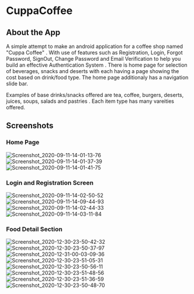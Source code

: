 # CuppaCoffee
## About the App

A simple attempt to make an android application for a coffee shop named "Cuppa Coffee" . With use of features such as Registration, Login, Forgot Password, SignOut, Change Password and Email Verification to help you build an effective Authentication System . There is home page for selection of beverages, snacks and deserts with each having a page showing the cost based on drink/food type. The home page additionaly has a navigation slide bar.

Examples of base drinks/snacks offered are tea, coffee, burgers, deserts, juices, soups, salads and pastries . Each item type has many vareities offered.

## Screenshots

### Home Page

![Screenshot_2020-09-11-14-01-13-76](https://user-images.githubusercontent.com/68576456/92919697-c6eae580-f452-11ea-9722-bb295415857e.jpg)    ![Screenshot_2020-09-11-14-01-37-39](https://user-images.githubusercontent.com/68576456/92919699-c81c1280-f452-11ea-82de-efd66010ab01.jpg)       ![Screenshot_2020-09-11-14-01-41-75](https://user-images.githubusercontent.com/68576456/92919705-c9e5d600-f452-11ea-8400-75f211d0253b.jpg)

### Login and Registration Screen

![Screenshot_2020-09-11-14-02-50-52](https://user-images.githubusercontent.com/68576456/92921205-75902580-f455-11ea-9e7b-f3e0985d64f0.jpg)  ![Screenshot_2020-09-11-14-09-44-93](https://user-images.githubusercontent.com/68576456/92921276-98bad500-f455-11ea-8516-cc7f8d648b11.jpg)   ![Screenshot_2020-09-11-14-02-44-33](https://user-images.githubusercontent.com/68576456/92921345-b5efa380-f455-11ea-982f-dec19233b97f.jpg)
![Screenshot_2020-09-11-14-03-11-84](https://user-images.githubusercontent.com/68576456/92921503-f64f2180-f455-11ea-8919-028cfa8190ea.jpg) 

###  Food Detail Section

![Screenshot_2020-12-30-23-50-42-32](https://user-images.githubusercontent.com/68576456/103373654-82678080-4afb-11eb-82e9-44ca55eda1e6.jpg)  ![Screenshot_2020-12-30-23-50-37-97](https://user-images.githubusercontent.com/68576456/103373815-f4d86080-4afb-11eb-98ef-2714c0151f30.jpg)  ![Screenshot_2020-12-31-00-03-09-36](https://user-images.githubusercontent.com/68576456/103373822-fa35ab00-4afb-11eb-9473-d73f799138ed.jpg)  ![Screenshot_2020-12-30-23-51-05-31](https://user-images.githubusercontent.com/68576456/103373837-0883c700-4afc-11eb-8b10-87e43361233b.jpg)  ![Screenshot_2020-12-30-23-50-56-11](https://user-images.githubusercontent.com/68576456/103373841-0cafe480-4afc-11eb-8e6a-bd48605fd0e8.jpg)  ![Screenshot_2020-12-30-23-51-48-56](https://user-images.githubusercontent.com/68576456/103373867-19343d00-4afc-11eb-94e6-98cc68179ca8.jpg)  ![Screenshot_2020-12-30-23-51-36-59](https://user-images.githubusercontent.com/68576456/103373890-281aef80-4afc-11eb-9d3a-80c72e3c3ccf.jpg)  ![Screenshot_2020-12-30-23-50-48-70](https://user-images.githubusercontent.com/68576456/103373899-2e10d080-4afc-11eb-9997-1946aabc6c04.jpg)


